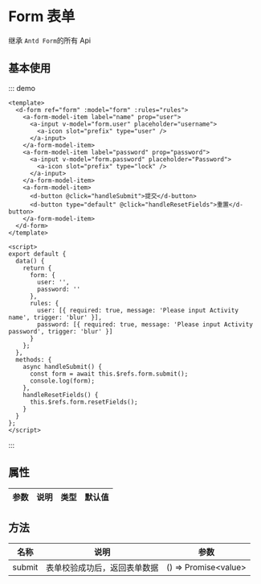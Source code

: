 # Form 表单

继承 `Antd Form`的所有 Api

## 基本使用

::: demo

```vue
<template>
  <d-form ref="form" :model="form" :rules="rules">
    <a-form-model-item label="name" prop="user">
      <a-input v-model="form.user" placeholder="username">
        <a-icon slot="prefix" type="user" />
      </a-input>
    </a-form-model-item>
    <a-form-model-item label="password" prop="password">
      <a-input v-model="form.password" placeholder="Password">
        <a-icon slot="prefix" type="lock" />
      </a-input>
    </a-form-model-item>
    <a-form-model-item>
      <d-button @click="handleSubmit">提交</d-button>
      <d-button type="default" @click="handleResetFields">重置</d-button>
    </a-form-model-item>
  </d-form>
</template>

<script>
export default {
  data() {
    return {
      form: {
        user: '',
        password: ''
      },
      rules: {
        user: [{ required: true, message: 'Please input Activity name', trigger: 'blur' }],
        password: [{ required: true, message: 'Please input Activity password', trigger: 'blur' }]
      }
    };
  },
  methods: {
    async handleSubmit() {
      const form = await this.$refs.form.submit();
      console.log(form);
    },
    handleResetFields() {
      this.$refs.form.resetFields();
    }
  }
};
</script>
```

:::

## 属性

| 参数 | 说明 | 类型 | 默认值 |
| ---- | ---- | ---- | ------ |

## 方法

| 名称   | 说明                         | 参数                   |
| ------ | ---------------------------- | ---------------------- |
| submit | 表单校验成功后，返回表单数据 | () => Promise\<value\> |

